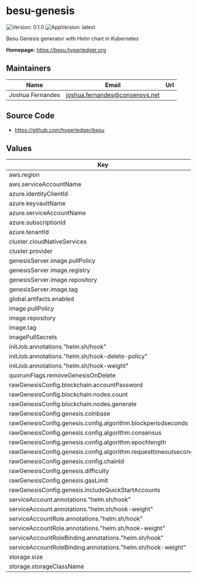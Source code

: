 # besu-genesis

![Version: 0.1.0](https://img.shields.io/badge/Version-0.1.0-informational?style=flat-square) ![AppVersion: latest](https://img.shields.io/badge/AppVersion-latest-informational?style=flat-square)

Besu Genesis generator with Helm chart in Kubernetes

**Homepage:** <https://besu.hyperledger.org>

## Maintainers

| Name | Email | Url |
| ---- | ------ | --- |
| Joshua Fernandes | <joshua.fernandes@consensys.net> |  |

## Source Code

* <https://github.com/hyperledger/besu>

## Values

| Key | Type | Default | Description |
|-----|------|---------|-------------|
| aws.region | string | `"ap-southeast-2"` |  |
| aws.serviceAccountName | string | `"quorum-sa"` |  |
| azure.identityClientId | string | `"azure-clientId"` |  |
| azure.keyvaultName | string | `"azure-keyvault"` |  |
| azure.serviceAccountName | string | `"quorum-sa"` |  |
| azure.subscriptionId | string | `"azure-subscriptionId"` |  |
| azure.tenantId | string | `"azure-tenantId"` |  |
| cluster.cloudNativeServices | bool | `false` |  |
| cluster.provider | string | `"local"` |  |
| genesisServer.image.pullPolicy | string | `"IfNotPresent"` |  |
| genesisServer.image.registry | string | `"docker.io"` |  |
| genesisServer.image.repository | string | `"nginx"` |  |
| genesisServer.image.tag | string | `"1.29.1-alpine"` |  |
| global.artifacts.enabled | bool | `true` |  |
| image.pullPolicy | string | `"IfNotPresent"` |  |
| image.repository | string | `"ghcr.io/settlemint/quorum-genesis-tool"` |  |
| image.tag | string | `"sha-49c40f5"` |  |
| imagePullSecrets | list | `[]` |  |
| initJob.annotations."helm.sh/hook" | string | `"pre-install"` |  |
| initJob.annotations."helm.sh/hook-delete-policy" | string | `"hook-succeeded"` |  |
| initJob.annotations."helm.sh/hook-weight" | string | `"-10"` |  |
| quorumFlags.removeGenesisOnDelete | bool | `true` |  |
| rawGenesisConfig.blockchain.accountPassword | string | `"password"` |  |
| rawGenesisConfig.blockchain.nodes.count | int | `1` |  |
| rawGenesisConfig.blockchain.nodes.generate | bool | `true` |  |
| rawGenesisConfig.genesis.coinbase | string | `"0x0000000000000000000000000000000000000000"` |  |
| rawGenesisConfig.genesis.config.algorithm.blockperiodseconds | int | `2` |  |
| rawGenesisConfig.genesis.config.algorithm.consensus | string | `"qbft"` |  |
| rawGenesisConfig.genesis.config.algorithm.epochlength | int | `30000` |  |
| rawGenesisConfig.genesis.config.algorithm.requesttimeoutseconds | int | `65` |  |
| rawGenesisConfig.genesis.config.chainId | int | `53771311147` |  |
| rawGenesisConfig.genesis.difficulty | string | `"0x1"` |  |
| rawGenesisConfig.genesis.gasLimit | string | `"9007199254740991"` |  |
| rawGenesisConfig.genesis.includeQuickStartAccounts | bool | `false` |  |
| serviceAccount.annotations."helm.sh/hook" | string | `"pre-install,pre-delete,post-delete"` |  |
| serviceAccount.annotations."helm.sh/hook-weight" | string | `"-11"` |  |
| serviceAccountRole.annotations."helm.sh/hook" | string | `"pre-install,pre-delete,post-delete"` |  |
| serviceAccountRole.annotations."helm.sh/hook-weight" | string | `"-12"` |  |
| serviceAccountRoleBinding.annotations."helm.sh/hook" | string | `"pre-install,pre-delete,post-delete"` |  |
| serviceAccountRoleBinding.annotations."helm.sh/hook-weight" | string | `"-11"` |  |
| storage.size | string | `"1Gi"` |  |
| storage.storageClassName | string | `""` |  |

